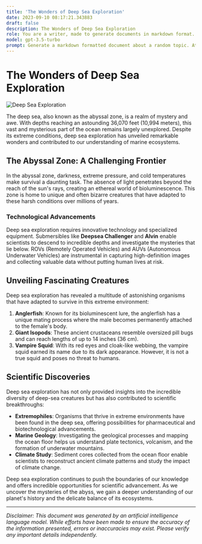 ```yaml
---
title: 'The Wonders of Deep Sea Exploration'
date: 2023-09-10 08:17:21.343883
draft: false
description: The Wonders of Deep Sea Exploration
role: You are a writer, made to generate documents in markdown format. It is very important that all of the documents you generate are in valid markdown format.
model: gpt-3.5-turbo
prompt: Generate a markdown formatted document about a random topic. At the bottom, include a disclaimer explaining that the document was generated by you. The first line of the document should be the title. Make sure that the entire document is in proper markdown format, using a mix of various tags to make the document visually appealing.
---
```


# The Wonders of Deep Sea Exploration

![Deep Sea Exploration](https://images.unsplash.com/photo-1487146525173-78a81a44c364)

The deep sea, also known as the abyssal zone, is a realm of mystery and awe. With depths reaching an astounding 36,070 feet (10,994 meters), this vast and mysterious part of the ocean remains largely unexplored. Despite its extreme conditions, deep sea exploration has unveiled remarkable wonders and contributed to our understanding of marine ecosystems.

## The Abyssal Zone: A Challenging Frontier
In the abyssal zone, darkness, extreme pressure, and cold temperatures make survival a daunting task. The absence of light penetrates beyond the reach of the sun's rays, creating an ethereal world of bioluminescence. This zone is home to unique and often bizarre creatures that have adapted to these harsh conditions over millions of years. 

### Technological Advancements
Deep sea exploration requires innovative technology and specialized equipment. Submersibles like **Deepsea Challenger** and **Alvin** enable scientists to descend to incredible depths and investigate the mysteries that lie below. ROVs (Remotely Operated Vehicles) and AUVs (Autonomous Underwater Vehicles) are instrumental in capturing high-definition images and collecting valuable data without putting human lives at risk.

## Unveiling Fascinating Creatures
Deep sea exploration has revealed a multitude of astonishing organisms that have adapted to survive in this extreme environment:

1. **Anglerfish**: Known for its bioluminescent lure, the anglerfish has a unique mating process where the male becomes permanently attached to the female's body.
2. **Giant Isopods**: These ancient crustaceans resemble oversized pill bugs and can reach lengths of up to 14 inches (36 cm).
3. **Vampire Squid**: With its red eyes and cloak-like webbing, the vampire squid earned its name due to its dark appearance. However, it is not a true squid and poses no threat to humans.

## Scientific Discoveries
Deep sea exploration has not only provided insights into the incredible diversity of deep-sea creatures but has also contributed to scientific breakthroughs:

- **Extremophiles**: Organisms that thrive in extreme environments have been found in the deep sea, offering possibilities for pharmaceutical and biotechnological advancements.
- **Marine Geology**: Investigating the geological processes and mapping the ocean floor helps us understand plate tectonics, volcanism, and the formation of underwater mountains.
- **Climate Study**: Sediment cores collected from the ocean floor enable scientists to reconstruct ancient climate patterns and study the impact of climate change.

Deep sea exploration continues to push the boundaries of our knowledge and offers incredible opportunities for scientific advancement. As we uncover the mysteries of the abyss, we gain a deeper understanding of our planet's history and the delicate balance of its ecosystems.

---

*Disclaimer: This document was generated by an artificial intelligence language model. While efforts have been made to ensure the accuracy of the information presented, errors or inaccuracies may exist. Please verify any important details independently.*